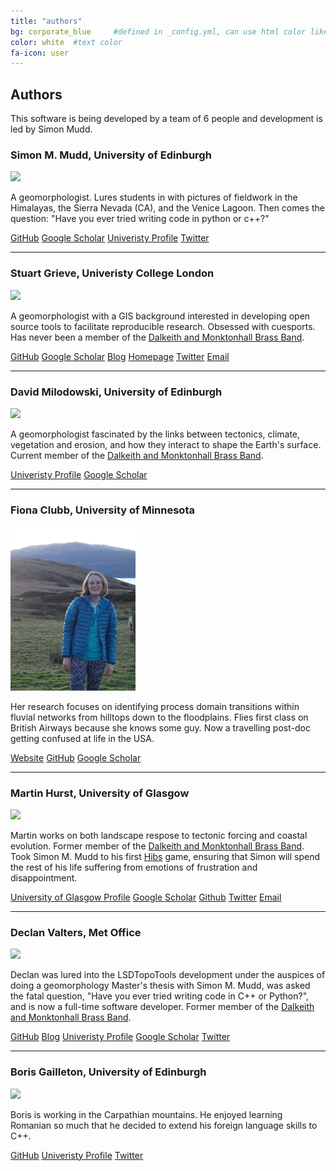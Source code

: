 ```yaml
---
title: "authors"
bg: corporate_blue     #defined in _config.yml, can use html color like '#010101'
color: white  #text color
fa-icon: user
---
```


## Authors

This software is being developed by a team of 6 people and development is led by Simon Mudd.


### Simon M. Mudd, University of Edinburgh

<img src="https://pbs.twimg.com/profile_images/417247814142291968/h98S8s8G_400x400.jpeg" width="200">

A geomorphologist. Lures students in with pictures of fieldwork in the Himalayas, the Sierra Nevada (CA), and the Venice Lagoon. Then comes the question: "Have you ever tried writing code in python or c++?"


[GitHub](http://github.com/simon-m-mudd) [Google Scholar](http://scholar.google.co.uk/citations?user=9iv6l7wAAAAJ&hl=en) [Univeristy Profile](http://www.geos.ed.ac.uk/homes/smudd) [Twitter](https://twitter.com/simonmariusmudd)

****

### Stuart Grieve, Univeristy College London

<img src="https://avatars0.githubusercontent.com/u/10617231?v=3&s=460" width="200">

A geomorphologist with a GIS background interested in developing open source
tools to facilitate reproducible research. Obsessed with cuesports. Has never been a member of the [Dalkeith and Monktonhall Brass Band](http://www.dmbrass.co.uk/).

[GitHub](http://github.com/sgrieve) [Google Scholar](http://scholar.google.co.uk/citations?user=VwQbAzQAAAAJ&hl=en) [Blog](http://swdg.io/blog/) [Homepage](http://swdg.io) [Twitter](https://twitter.com/GIStuart) [Email](mailto:s.grieve@ucl.ac.uk)


****

### David Milodowski, University of Edinburgh

<img src="https://scholar.google.com/citations?view_op=view_photo&user=ay1R3UgAAAAJ&citpid=5" width="200">

A geomorphologist fascinated by the links between tectonics, climate, vegetation and erosion, and how they interact to shape the Earth's surface. Current member of the [Dalkeith and Monktonhall Brass Band](http://www.dmbrass.co.uk/).

[Univeristy Profile](http://www.geos.ed.ac.uk/homes/s1143956/) [Google Scholar](https://scholar.google.com/citations?user=ay1R3UgAAAAJ&hl=en)


****

### Fiona Clubb, University of Minnesota

<img src="img/fiona.jpeg" width="200">

Her research focuses on identifying process domain transitions within fluvial networks from hilltops down to the floodplains. Flies first class on British Airways because she knows some guy.  Now a travelling post-doc getting confused at life in the USA.

[Website](https://fclubb.github.io/) [GitHub](https://github.com/fclubb) [Google Scholar](https://scholar.google.com/citations?user=LnCvUwwAAAAJ&hl=en)

****

### Martin Hurst, University of Glasgow

<img src="https://scholar.google.it/citations?view_op=view_photo&user=9--6x5sAAAAJ&citpid=4" width="200">

Martin works on both landscape respose to tectonic forcing and coastal evolution. Former member of the [Dalkeith and Monktonhall Brass Band](http://www.dmbrass.co.uk/).
Took Simon M. Mudd to his first [Hibs](http://www.hibernianfc.co.uk/) game, ensuring that Simon will spend the rest of his life suffering from emotions of frustration and disappointment.

[University of Glasgow Profile](http://www.gla.ac.uk/schools/ges/staff/martinhurst/) [Google Scholar](https://scholar.google.com/citations?user=9--6x5sAAAAJ&hl=en) [Github](http://github.com/mdhurst1) [Twitter](https://twitter.com/MartinDHurst) [Email](mailto:Martin.Hurst@glasgow.ac.uk)

****

### Declan Valters, Met Office

<img src="https://pbs.twimg.com/profile_images/848271760176893952/4tfmVngP_400x400.jpg" width="200">

Declan was lured into the LSDTopoTools development under the auspices of doing a geomorphology Master's thesis with Simon M. Mudd, was asked the fatal question, "Have you ever tried writing code in C++ or Python?", and is now a full-time software developer. Former member of the [Dalkeith and Monktonhall Brass Band](http://www.dmbrass.co.uk/).

[GitHub](http://github.com/dvalters) [Blog](http://dvalters.github.io) [Univeristy Profile](http://personalpages.manchester.ac.uk/staff/declan.valters/) [Google Scholar](https://scholar.google.com/citations?user=0OIHQmIAAAAJ&hl=en) [Twitter](https://twitter.com/dvalts)

****

### Boris Gailleton, University of Edinburgh

<img src="https://pbs.twimg.com/profile_images/832538889793499137/u7oaJBWn_400x400.jpg" width="200">

Boris is working in the Carpathian mountains. He enjoyed learning Romanian so much that he decided to extend his foreign language skills to C++.

[GitHub](https://github.com/bgailleton) [Univeristy Profile](http://www.ed.ac.uk/geosciences/people/person.html?indv=5391) [Twitter](https://twitter.com/boris_gailleton)
